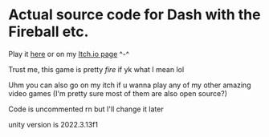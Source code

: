# Actual source code for Dash with the Fireball etc.

Play it [here](https://DeltaV0.github.io/Dash-With-The-Fireball-Etc/) or on my [Itch.io page](https://deltav2.itch.io) ^-^  

Trust me, this game is pretty _fire_ if yk what I mean lol

Uhm you can also go on my itch if u wanna play any of my other amazing video games (I'm pretty sure most of them are also open source?)

Code is uncommented rn but I'll change it later

unity version is 2022.3.13f1
